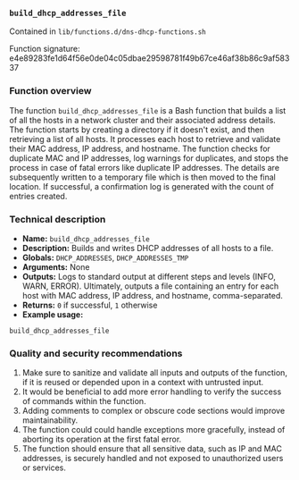 ### `build_dhcp_addresses_file`

Contained in `lib/functions.d/dns-dhcp-functions.sh`

Function signature: e4e89283fe1d64f56e0de04c05dbae29598781f49b67ce46af38b86c9af58337

### Function overview
The function `build_dhcp_addresses_file` is a Bash function that builds a list of all the hosts in a network cluster and their associated address details. The function starts by creating a directory if it doesn't exist, and then retrieving a list of all hosts. It processes each host to retrieve and validate their MAC address, IP address, and hostname. The function checks for duplicate MAC and IP addresses, log warnings for duplicates, and stops the process in case of fatal errors like duplicate IP addresses. The details are subsequently written to a temporary file which is then moved to the final location. If successful, a confirmation log is generated with the count of entries created.

### Technical description

- **Name:** `build_dhcp_addresses_file`
- **Description:** Builds and writes DHCP addresses of all hosts to a file.
- **Globals:** `DHCP_ADDRESSES`, `DHCP_ADDRESSES_TMP`
- **Arguments:** None
- **Outputs:** Logs to standard output at different steps and levels (INFO, WARN, ERROR). Ultimately, outputs a file containing an entry for each host with MAC address, IP address, and hostname, comma-separated.
- **Returns:** `0` if successful, `1` otherwise
- **Example usage:**
```
build_dhcp_addresses_file
```

### Quality and security recommendations

1. Make sure to sanitize and validate all inputs and outputs of the function, if it is reused or depended upon in a context with untrusted input.
2. It would be beneficial to add more error handling to verify the success of commands within the function.
3. Adding comments to complex or obscure code sections would improve maintainability.
4. The function could could handle exceptions more gracefully, instead of aborting its operation at the first fatal error.
5. The function should ensure that all sensitive data, such as IP and MAC addresses, is securely handled and not exposed to unauthorized users or services.

